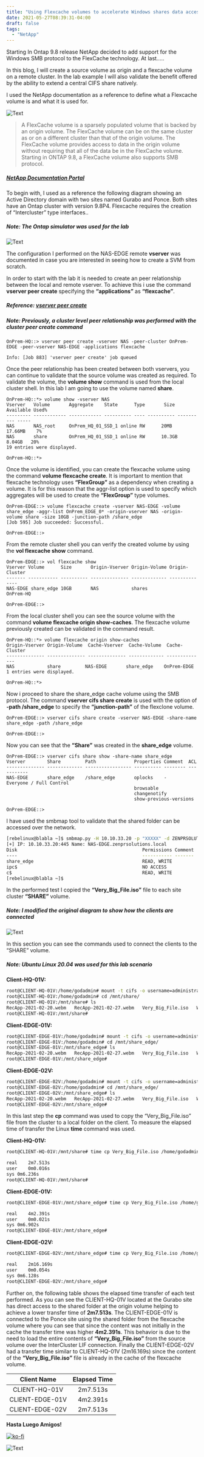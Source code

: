 ```yaml
---
title: "Using Flexcache volumes to accelerate Windows shares data access"
date: 2021-05-27T08:39:31-04:00
draft: false
tags:
  - "NetApp"
---
```


Starting In Ontap 9.8 release NetApp decided to add support for the Windows SMB protocol to the FlexCache technology. At last…..

In this blog, I will create a source volume as origin and a flexcache volume on a remote cluster. In the lab example I will also validate the benefit offered by the ability to extend a central CIFS share natively.

I used the NetApp documentation as a reference to define what a Flexcache volume is and what it is used for.

![Text](/img/f751fba8c585a669d5f9f36497c9c310-2.webp#center)

> A FlexCache volume is a sparsely populated volume that is backed by an origin volume. The FlexCache volume can be on the same cluster as or on a different cluster than that of the origin volume. The FlexCache volume provides access to data in the origin volume without requiring that all of the data be in the FlexCache volume. Starting in ONTAP 9.8, a FlexCache volume also supports SMB protocol.

##### [NetApp Documentation Portal](https://docs.netapp.com/ontap-9/topic/com.netapp.doc.pow-fc-mgmt/GUID-F4CE375E-DB00-403E-A20D-FB6CE6116D07.html)

To begin with, I used as a reference the following diagram showing an Active Directory domain with two sites named Gurabo and Ponce. Both sites have an Ontap cluster with version 9.8P4. Flexcache requires the creation of “Intercluster” type interfaces..

##### Note: The Ontap simulator was used for the lab

![Text](/img/Flexcache.webp#center)

The configuration I performed on the NAS-EDGE remote **vserver** was documented in case you are interested in seeing how to create a SVM from scratch.

In order to start with the lab it is needed to create an peer relationship between the local and remote vserver. To achieve this i use the command **vserver peer create** specifying the **“applications”** as **“flexcache”**.

##### Reference: [vserver peer create](http://docs.netapp.com/ontap-9/topic/com.netapp.doc.dot-cm-cmpr-940/vserver__peer__create.html)

##### Note: Previously, a cluster level peer relationship was performed with the **cluster peer create** command

```text
OnPrem-HQ::> vserver peer create -vserver NAS -peer-cluster OnPrem-EDGE -peer-vserver NAS-EDGE -applications flexcache 

Info: [Job 883] 'vserver peer create' job queued 
```

Once the peer relationship has been created between both vservers, you can continue to validate that the source volume was created as required. To validate the volume, the **volume show** command is used from the local cluster shell. In this lab I am going to use the volume named **share**.

```text
OnPrem-HQ::*> volume show -vserver NAS                
Vserver   Volume       Aggregate    State      Type       Size  Available Used%
--------- ------------ ------------ ---------- ---- ---------- ---------- -----
NAS       NAS_root     OnPrem_HQ_01_SSD_1 online RW      20MB    17.66MB    7%
NAS       share        OnPrem_HQ_01_SSD_1 online RW      10.3GB   8.04GB   20%
19 entries were displayed.

OnPrem-HQ::*> 
```

Once the volume is identified, you can create the flexcache volume using the command **volume flexcache create**. It is important to mention that flexcache technology uses **“FlexGroup”** as a dependency when creating a volume. It is for this reason that the aggr-list option is used to specify which aggregates will be used to create the **“FlexGroup”** type volumes.

```text
OnPrem-EDGE::> volume flexcache create -vserver NAS-EDGE -volume share_edge -aggr-list OnPrem_EDGE_0* -origin-vserver NAS -origin-volume share -size 10GB -junction-path /share_edge
[Job 595] Job succeeded: Successful.                                           

OnPrem-EDGE::>
```

From the remote cluster shell you can verify the created volume by using the **vol flexcache show** command.

```text
OnPrem-EDGE::> vol flexcache show
Vserver Volume      Size       Origin-Vserver Origin-Volume Origin-Cluster
------- ----------- ---------- -------------- ------------- --------------
NAS-EDGE share_edge 10GB       NAS            shares            OnPrem-HQ

OnPrem-EDGE::> 
```

From the local cluster shell you can see the source volume with the command **volume flexcache origin show-caches**. The flexcache volume previously created can be validated in the command result.

```text
OnPrem-HQ::*> volume flexcache origin show-caches
Origin-Vserver Origin-Volume  Cache-Vserver  Cache-Volume  Cache-Cluster
-------------- -------------- -------------- ------------- --------------
NAS            share         NAS-EDGE       share_edge    OnPrem-EDGE
1 entries were displayed.

OnPrem-HQ::*> 
```

Now i proceed to share the share_edge cache volume using the SMB protocol. The command **vserver cifs share create** is used with the option of **-path /share_edge** to specify the **“junction-path”** of the flexclone volume.

```text
OnPrem-EDGE::> vserver cifs share create -vserver NAS-EDGE -share-name share_edge -path /share_edge

OnPrem-EDGE::>
```

Now you can see that the **“Share”** was created in the **share_edge** volume.

```text
OnPrem-EDGE::> vserver cifs share show -share-name share_edge
Vserver        Share         Path              Properties Comment  ACL
-------------- ------------- ----------------- ---------- -------- -----------
NAS-EDGE       share_edge    /share_edge       oplocks    -        Everyone / Full Control
                                               browsable
                                               changenotify
                                               show-previous-versions

OnPrem-EDGE::> 
```

I have used the smbmap tool to validate that the shared folder can be accessed over the network.

```sh
[rebelinux@blabla ~]$ smbmap.py -H 10.10.33.20 -p "XXXXX" -d ZENPRSOLUTIONS -u administrator 
[+] IP: 10.10.33.20:445	Name: NAS-EDGE.zenprsolutions.local                            
Disk                                              Permissions Comment
----                                              ----------- -------
share_edge                                        READ, WRITE
ipc$                                              NO ACCESS
c$                                                READ, WRITE
[rebelinux@blabla ~]$
```

In the performed test I copied the **“Very_Big_File.iso”** file to each site cluster **“SHARE”** volume.

##### Note: I modified the original diagram to show how the clients are connected

![Text](/img/Flexcache2.webp#center)

In this section you can see the commands used to connect the clients to the “SHARE” volume.

##### Note: Ubuntu Linux 20.04 was used for this lab scenario

**Client-HQ-01V:**

```sh
root@CLIENT-HQ-01V:/home/godadmin# mount -t cifs -o username=administrator@zenprsolutions.local,password=XXXXXXXX //nas/shares /mnt/share/
root@CLIENT-HQ-01V:/home/godadmin# cd /mnt/share/
root@CLIENT-HQ-01V:/mnt/share# ls
RecApp-2021-02-20.webm   RecApp-2021-02-27.webm   Very_Big_File.iso   WSUS-Cleanup.ps1
root@CLIENT-HQ-01V:/mnt/share#
```

**Client-EDGE-01V:**

```sh
root@CLIENT-EDGE-01V:/home/godadmin# mount -t cifs -o username=administrator@zenprsolutions.local,password=XXXXXXXX //nas-edge/share_edge /mnt/share_edge/
root@CLIENT-EDGE-01V:/home/godadmin# cd /mnt/share_edge/
root@CLIENT-EDGE-01V:/mnt/share_edge# ls
RecApp-2021-02-20.webm   RecApp-2021-02-27.webm   Very_Big_File.iso   WSUS-Cleanup.ps1
root@CLIENT-EDGE-01V:/mnt/share_edge#
```

**Client-EDGE-02V:**

```sh
root@CLIENT-EDGE-02V:/home/godadmin# mount -t cifs -o username=administrator@zenprsolutions.local,password=XXXXXXXX //nas-edge/share_edge /mnt/share_edge/
root@CLIENT-EDGE-02V:/home/godadmin# cd /mnt/share_edge/
root@CLIENT-EDGE-02V:/mnt/share_edge# ls
RecApp-2021-02-20.webm   RecApp-2021-02-27.webm   Very_Big_File.iso   WSUS-Cleanup.ps1
root@CLIENT-EDGE-02V:/mnt/share_edge#
```

In this last step the **cp** command was used to copy the “Very_Big_File.iso” file from the cluster to a local folder on the client. To measure the elapsed time of transfer the Linux **time** command was used.

**Client-HQ-01V:**

```sh
root@CLIENT-HQ-01V:/mnt/share# time cp Very_Big_File.iso /home/godadmin/

real	2m7.513s
user	0m0.016s
sys	0m6.236s
root@CLIENT-HQ-01V:/mnt/share#
```

**Client-EDGE-01V:**

```sh
root@CLIENT-EDGE-01V:/mnt/share_edge# time cp Very_Big_File.iso /home/godadmin/

real	4m2.391s
user	0m0.021s
sys	0m6.902s
root@CLIENT-EDGE-01V:/mnt/share_edge#
```

**Client-EDGE-02V:**

```sh
root@CLIENT-EDGE-02V:/mnt/share_edge# time cp Very_Big_File.iso /home/godadmin/

real	2m16.169s
user	0m0.054s
sys	0m6.128s
root@CLIENT-EDGE-02V:/mnt/share_edge# 
```

Further on, the following table shows the elapsed time transfer of each test performed. As you can see the CLIENT-HQ-01V located at the Gurabo site has direct access to the shared folder at the origin volume helping to achieve a lower transfer time of **2m7.513s**. The CLIENT-EDGE-01V is connected to the Ponce site using the shared folder from the flexcache volume where you can see that since the content was not initially in the cache the transfer time was higher **4m2.391s**. This behavior is due to the need to load the entire contents of **“Very_Big_File.iso”** from the source volume over the InterCluster LIF connection. Finally the CLIENT-EDGE-02V had a transfer time similar to CLIENT-HQ-01V (2m16.169s) since the content of the **“Very_Big_File.iso”** file is already in the cache of the flexcache volume.

| Client Name  |     Elapsed Time    |
|:----------------------:|:--------------------:|
|   CLIENT-HQ-01V    | 2m7.513s|
|   CLIENT-EDGE-01V    | 4m2.391s|
|   CLIENT-EDGE-02V    | 2m7.513s|

**Hasta Luego Amigos!**

[![ko-fi](https://ko-fi.com/img/githubbutton_sm.svg)](https://ko-fi.com/F1F8DEV80)

![Text](/img/looney-tunes-mejores-cortos-1-300x219.webp#center)
